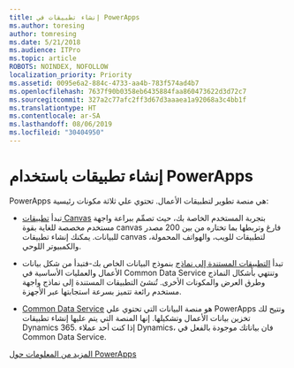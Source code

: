 ```yaml
---
title: إنشاء تطبيقات في PowerApps
ms.author: toresing
author: tomresing
ms.date: 5/21/2018
ms.audience: ITPro
ms.topic: article
ROBOTS: NOINDEX, NOFOLLOW
localization_priority: Priority
ms.assetid: 0095e6a2-884c-4733-aa4b-783f574ad4b7
ms.openlocfilehash: 7637f90b0358eb6435884faa860473622d3d72c7
ms.sourcegitcommit: 327a2c77afc2ff3d67d3aaaea1a92068a3c4bb1f
ms.translationtype: HT
ms.contentlocale: ar-SA
ms.lasthandoff: 08/06/2019
ms.locfileid: "30404950"
---
```

# <a name="create-apps-with-powerapps"></a>إنشاء تطبيقات باستخدام PowerApps

PowerApps هي منصة تطوير لتطبيقات الأعمال. تحتوي علي ثلاثة مكونات رئيسية: 
  
- تبدأ [تطبيقات Canvas](https://go.microsoft.com/fwlink/?linkid=874495) بتجربة المستخدم الخاصة بك، حيث تصمِّم ببراعة واجهة مستخدم مخصصة للغاية بقوة canvas فارغ وتربطها بما تختاره من بين 200 مصدر للبيانات. يمكنك إنشاء تطبيقات canvas لتطبيقات للويب، والهواتف المحمولة، والكمبيوتر اللوحي. 
    
- تبدأ [التطبيقات المستندة إلى نماذج](https://go.microsoft.com/fwlink/?linkid=874496) بنموذج البيانات الخاص بك-فتبدأ من شكل بيانات الأعمال والعمليات الأساسية في Common Data Service وتنتهي بأشكال النماذج وطرق العرض والمكونات الأخرى. تُنشئ التطبيقات المستندة إلى نماذج واجهة مستخدم رائعة تتميز بسرعة استجابتها عبر الأجهزة. 
    
- [Common Data Service](https://go.microsoft.com/fwlink/?linkid=874497) هو منصة البيانات التي تحتوي علي PowerApps وتتيح لك تخزين بيانات الأعمال وتشكيلها. إنها المنصة التي يتم عليها إنشاء تطبيقات Dynamics 365. إذا كنت أحد عملاء Dynamics، فان بياناتك موجودة بالفعل في Common Data Service. 
    
[المزيد من المعلومات حول PowerApps](https://go.microsoft.com/fwlink/?linkid=874498)
  

